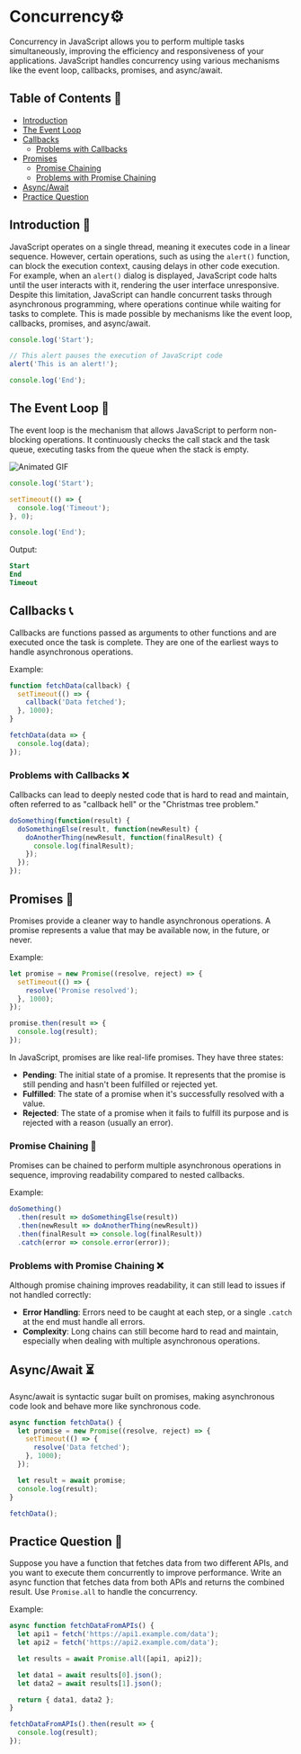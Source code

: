 # Concurrency⚙️

Concurrency in JavaScript allows you to perform multiple tasks simultaneously, improving the efficiency and responsiveness of your applications. JavaScript handles concurrency using various mechanisms like the event loop, callbacks, promises, and async/await.

## Table of Contents 📑
- [Introduction](#introduction-📖)
- [The Event Loop](#the-event-loop-🔄)
- [Callbacks](#callbacks-📞)
  - [Problems with Callbacks](#problems-with-callbacks-❌)
- [Promises](#promises-🌟)
  - [Promise Chaining](#promise-chaining-🔗)
  - [Problems with Promise Chaining](#problems-with-promise-chaining-❌)
- [Async/Await](#asyncawait-⏳)
- [Practice Question](#practice-question-📝)

## Introduction 📖

JavaScript operates on a single thread, meaning it executes code in a linear sequence. However, certain operations, such as using the `alert()` function, can block the execution context, causing delays in other code execution. For example, when an `alert()` dialog is displayed, JavaScript code halts until the user interacts with it, rendering the user interface unresponsive. Despite this limitation, JavaScript can handle concurrent tasks through asynchronous programming, where operations continue while waiting for tasks to complete. This is made possible by mechanisms like the event loop, callbacks, promises, and async/await.

``` javascript
console.log('Start');

// This alert pauses the execution of JavaScript code
alert('This is an alert!');

console.log('End');
```

## The Event Loop 🔄

The event loop is the mechanism that allows JavaScript to perform non-blocking operations. It continuously checks the call stack and the task queue, executing tasks from the queue when the stack is empty.

![Animated GIF](https://res.cloudinary.com/practicaldev/image/fetch/s--4U9iPU-P--/c_imagga_scale,f_auto,fl_progressive,h_500,q_66,w_1000/https://dev-to-uploads.s3.amazonaws.com/uploads/articles/k2l36khs41oncfwmy3wk.gif)


```javascript
console.log('Start');

setTimeout(() => {
  console.log('Timeout');
}, 0);

console.log('End');
```
Output:

```sql
Start
End
Timeout
```


## Callbacks 📞

Callbacks are functions passed as arguments to other functions and are executed once the task is complete. They are one of the earliest ways to handle asynchronous operations.

Example:

```javascript
function fetchData(callback) {
  setTimeout(() => {
    callback('Data fetched');
  }, 1000);
}

fetchData(data => {
  console.log(data);
});
```
### Problems with Callbacks ❌

Callbacks can lead to deeply nested code that is hard to read and maintain, often referred to as "callback hell" or the "Christmas tree problem."

```javascript
doSomething(function(result) {
  doSomethingElse(result, function(newResult) {
    doAnotherThing(newResult, function(finalResult) {
      console.log(finalResult);
    });
  });
});
```
## Promises 🌟

Promises provide a cleaner way to handle asynchronous operations. A promise represents a value that may be available now, in the future, or never.

Example:

```javascript
let promise = new Promise((resolve, reject) => {
  setTimeout(() => {
    resolve('Promise resolved');
  }, 1000);
});

promise.then(result => {
  console.log(result);
});
```
In JavaScript, promises are like real-life promises. They have three states:

- **Pending**: The initial state of a promise. It represents that the promise is still pending and hasn't been fulfilled or rejected yet.
- **Fulfilled**: The state of a promise when it's successfully resolved with a value.
- **Rejected**: The state of a promise when it fails to fulfill its purpose and is rejected with a reason (usually an error).

### Promise Chaining 🔗

Promises can be chained to perform multiple asynchronous operations in sequence, improving readability compared to nested callbacks.

Example:

```javascript
doSomething()
  .then(result => doSomethingElse(result))
  .then(newResult => doAnotherThing(newResult))
  .then(finalResult => console.log(finalResult))
  .catch(error => console.error(error));
```
### Problems with Promise Chaining ❌

Although promise chaining improves readability, it can still lead to issues if not handled correctly:

- **Error Handling**: Errors need to be caught at each step, or a single `.catch` at the end must handle all errors.
- **Complexity**: Long chains can still become hard to read and maintain, especially when dealing with multiple asynchronous operations.

## Async/Await ⏳

Async/await is syntactic sugar built on promises, making asynchronous code look and behave more like synchronous code.

``` javascript
async function fetchData() {
  let promise = new Promise((resolve, reject) => {
    setTimeout(() => {
      resolve('Data fetched');
    }, 1000);
  });

  let result = await promise;
  console.log(result);
}

fetchData();
```
## Practice Question 📝

Suppose you have a function that fetches data from two different APIs, and you want to execute them concurrently to improve performance. Write an async function that fetches data from both APIs and returns the combined result. Use `Promise.all` to handle the concurrency.

Example:

```javascript
async function fetchDataFromAPIs() {
  let api1 = fetch('https://api1.example.com/data');
  let api2 = fetch('https://api2.example.com/data');

  let results = await Promise.all([api1, api2]);

  let data1 = await results[0].json();
  let data2 = await results[1].json();

  return { data1, data2 };
}

fetchDataFromAPIs().then(result => {
  console.log(result);
});
```





